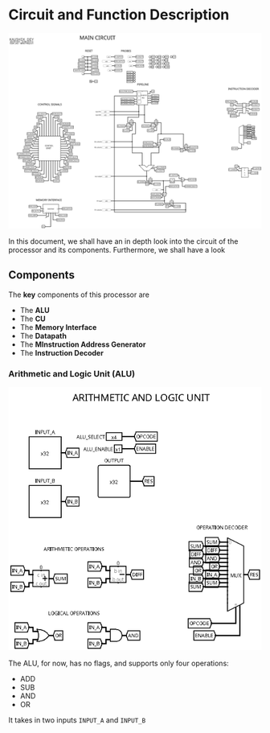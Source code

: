 # Circuit and Function Description

![Main Circuit Image](/images/main.png)


In this document, we shall have an in depth look into the circuit of the processor and its components. Furthermore, we shall have a look 

## Components

The **key** components of this processor are

- The **ALU**
- The **CU**
- The **Memory Interface**
- The **Datapath**
- The **MInstruction Address Generator**
- The **Instruction Decoder**

### Arithmetic and Logic Unit (ALU)

![ALU](../images/alu.png)

The ALU, for now, has no flags, and supports only four operations:

- ADD
- SUB
- AND
- OR

It takes in two inputs `INPUT_A` and `INPUT_B`